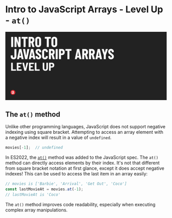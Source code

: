 # Intro to JavaScript Arrays - Level Up - `at()`

![Hero image](./assets/hero.png)

## The `at()` method

Unlike other programming languages, JavaScript does not support negative indexing using square bracket. Attempting to access an array element with a negative index will result in a value of `undefined`.

```js
movies[-1];  // undefined
```

In ES2022, the [`at()`](https://developer.mozilla.org/en-US/docs/Web/JavaScript/Reference/Global_Objects/Array/at) method was added to the JavaScript spec. The `at()` method can directly access elements by their index. It's not that different from square bracket notation at first glance, except it does accept negative indexes! This can be used to access the last item in an array easily:

```js
// movies is ['Barbie', 'Arrival', 'Get Out', 'Coco']
const lastMovieAt = movies.at(-1);  
// lastMovieAt is 'Coco'
```

The `at()` method improves code readability, especially when executing complex array manipulations.
